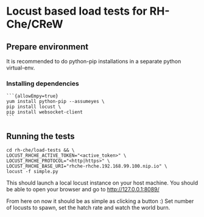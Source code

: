 # Locust based load tests for RH-Che/CReW

## Prepare environment

It is recommended to do python-pip installations in a separate python virtual-env.

### Installing dependencies

    ```{allowEmpy=true}
    yum install python-pip --assumeyes \
    pip install locust \
    pip install websocket-client
    ```

## Running the tests

```{allowEmpty=true}
cd rh-che/load-tests && \
LOCUST_RHCHE_ACTIVE_TOKEN="<active_token>" \
LOCUST_RHCHE_PROTOCOL="<http|https>" \
LOCUST_RHCHE_BASE_URI="rhche-rhche.192.168.99.100.nip.io" \
locust -f simple.py
```

This should launch a local locust instance on your host machine.
You should be able to open your browser and go to <http://127.0.0.1:8089/>

From here on now it should be as simple as clicking a button :)
Set number of locusts to spawn, set the hatch rate and watch the world burn.
